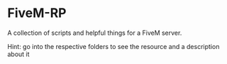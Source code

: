 # FiveM-RP
A collection of scripts and helpful things for a FiveM server.

Hint: go into the respective folders to see the resource and a description about it
